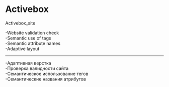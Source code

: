 # Activebox
Activebox_site

-Website validation check<br>-Semantic use of tags<br>-Semantic attribute names<br>-Adaptive layout
<hr> 
-Адаптивная верстка<br>-Проверка валидности сайта<br>-Семантическое использование тегов<br>-Семантические названия атрибутов
